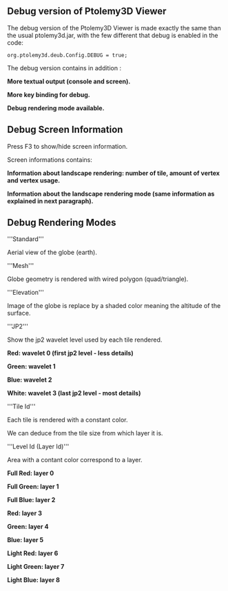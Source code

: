 ## Debug version of Ptolemy3D Viewer ##

The debug version of the Ptolemy3D Viewer is made exactly the same than the usual ptolemy3d.jar,
with the few different that debug is enabled in the code:

```
org.ptolemy3d.deub.Config.DEBUG = true;
```

The debug version contains in addition :

**More textual output (console and screen).**

**More key binding for debug.**

**Debug rendering mode available.**



## Debug Screen Information ##


Press F3 to show/hide screen information.


Screen informations contains:

**Information about landscape rendering: number of tile, amount of vertex and vertex usage.**

**Information about the landscape rendering mode (same information as explained in next paragraph).**



## Debug Rendering Modes ##

'''Standard'''

Aerial view of the globe (earth).


'''Mesh'''

Globe geometry is rendered with wired polygon (quad/triangle).


'''Elevation'''

Image of the globe is replace by a shaded color meaning the altitude of the surface.


'''JP2'''

Show the jp2 wavelet level used by each tile rendered.

**Red: wavelet 0 (first jp2 level - less details)**

**Green: wavelet 1**

**Blue: wavelet 2**

**White: wavelet 3 (last jp2 level - most details)**


'''Tile Id'''

Each tile is rendered with a constant color.

We can deduce from the tile size from which layer it is.


'''Level Id (Layer Id)'''

Area with a contant color correspond to a layer.

**Full Red: layer 0**

**Full Green: layer 1**

**Full Blue: layer 2**

**Red: layer 3**

**Green: layer 4**

**Blue: layer 5**

**Light Red: layer 6**

**Light Green: layer 7**

**Light Blue: layer 8**

